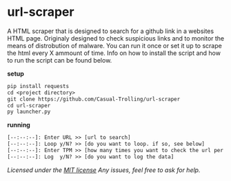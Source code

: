 # url-scraper

A HTML scraper that is designed to search for a github link in a websites HTML page.
Originaly designed to check suspicious links and to monitor the means of distrobution of malware.
You can run it once or set it up to scrape the html every X ammount of time.
Info on how to install the script and how to run the script can be found below.

**setup**

```txt
pip install requests
cd <project directory>
git clone https://github.com/Casual-Trolling/url-scraper
cd url-scraper
py launcher.py
```

**running**

```txt
[--:--:--]: Enter URL >> [url to search]
[--:--:--]: Loop y/N? >> [do you want to loop. if so, see below]
[--:--:--]: Enter TPM >> [how many times you want to check the url per min]
[--:--:--]: Log  y/N? >> [do you want to log the data]
```


*Licensed under the [MIT license](https://mit-license.org/)*
*Any issues, feel free to ask for help.*
